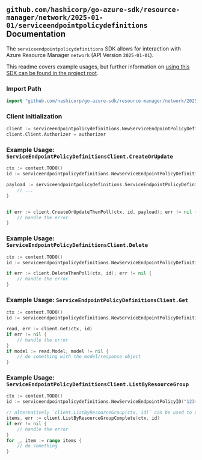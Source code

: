 
## `github.com/hashicorp/go-azure-sdk/resource-manager/network/2025-01-01/serviceendpointpolicydefinitions` Documentation

The `serviceendpointpolicydefinitions` SDK allows for interaction with Azure Resource Manager `network` (API Version `2025-01-01`).

This readme covers example usages, but further information on [using this SDK can be found in the project root](https://github.com/hashicorp/go-azure-sdk/tree/main/docs).

### Import Path

```go
import "github.com/hashicorp/go-azure-sdk/resource-manager/network/2025-01-01/serviceendpointpolicydefinitions"
```


### Client Initialization

```go
client := serviceendpointpolicydefinitions.NewServiceEndpointPolicyDefinitionsClientWithBaseURI("https://management.azure.com")
client.Client.Authorizer = authorizer
```


### Example Usage: `ServiceEndpointPolicyDefinitionsClient.CreateOrUpdate`

```go
ctx := context.TODO()
id := serviceendpointpolicydefinitions.NewServiceEndpointPolicyDefinitionID("12345678-1234-9876-4563-123456789012", "example-resource-group", "serviceEndpointPolicyName", "serviceEndpointPolicyDefinitionName")

payload := serviceendpointpolicydefinitions.ServiceEndpointPolicyDefinition{
	// ...
}


if err := client.CreateOrUpdateThenPoll(ctx, id, payload); err != nil {
	// handle the error
}
```


### Example Usage: `ServiceEndpointPolicyDefinitionsClient.Delete`

```go
ctx := context.TODO()
id := serviceendpointpolicydefinitions.NewServiceEndpointPolicyDefinitionID("12345678-1234-9876-4563-123456789012", "example-resource-group", "serviceEndpointPolicyName", "serviceEndpointPolicyDefinitionName")

if err := client.DeleteThenPoll(ctx, id); err != nil {
	// handle the error
}
```


### Example Usage: `ServiceEndpointPolicyDefinitionsClient.Get`

```go
ctx := context.TODO()
id := serviceendpointpolicydefinitions.NewServiceEndpointPolicyDefinitionID("12345678-1234-9876-4563-123456789012", "example-resource-group", "serviceEndpointPolicyName", "serviceEndpointPolicyDefinitionName")

read, err := client.Get(ctx, id)
if err != nil {
	// handle the error
}
if model := read.Model; model != nil {
	// do something with the model/response object
}
```


### Example Usage: `ServiceEndpointPolicyDefinitionsClient.ListByResourceGroup`

```go
ctx := context.TODO()
id := serviceendpointpolicydefinitions.NewServiceEndpointPolicyID("12345678-1234-9876-4563-123456789012", "example-resource-group", "serviceEndpointPolicyName")

// alternatively `client.ListByResourceGroup(ctx, id)` can be used to do batched pagination
items, err := client.ListByResourceGroupComplete(ctx, id)
if err != nil {
	// handle the error
}
for _, item := range items {
	// do something
}
```
